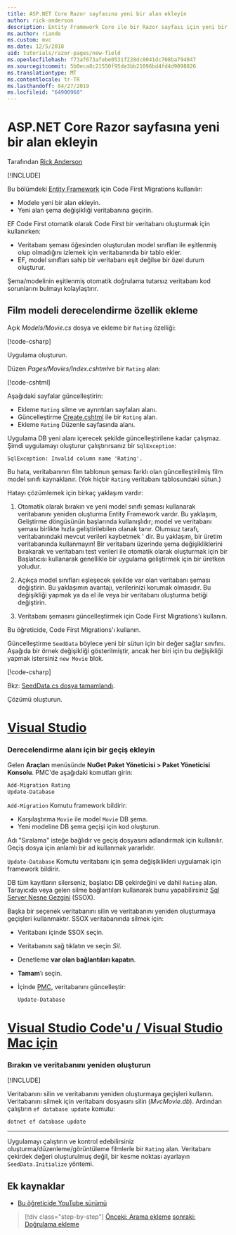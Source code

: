 ```yaml
---
title: ASP.NET Core Razor sayfasına yeni bir alan ekleyin
author: rick-anderson
description: Entity Framework Core ile bir Razor sayfası için yeni bir alan ekleme işlemi açıklanır
ms.author: riande
ms.custom: mvc
ms.date: 12/5/2018
uid: tutorials/razor-pages/new-field
ms.openlocfilehash: f73af673afebe0531f228dc0041dc708ba794047
ms.sourcegitcommit: 5b0eca8c21550f95de3bb21096bd4fd4d9098026
ms.translationtype: MT
ms.contentlocale: tr-TR
ms.lasthandoff: 04/27/2019
ms.locfileid: "64900968"
---
```

# <a name="add-a-new-field-to-a-razor-page-in-aspnet-core"></a>ASP.NET Core Razor sayfasına yeni bir alan ekleyin

Tarafından [Rick Anderson](https://twitter.com/RickAndMSFT)

[!INCLUDE[](~/includes/rp/download.md)]

Bu bölümdeki [Entity Framework](/ef/core/get-started/aspnetcore/new-db) için Code First Migrations kullanılır:

* Modele yeni bir alan ekleyin.
* Yeni alan şema değişikliği veritabanına geçirin.

EF Code First otomatik olarak Code First bir veritabanı oluşturmak için kullanırken:

* Veritabanı şeması öğesinden oluşturulan model sınıfları ile eşitlenmiş olup olmadığını izlemek için veritabanında bir tablo ekler.
* EF, model sınıfları sahip bir veritabanı eşit değilse bir özel durum oluşturur.

Şema/modelinin eşitlenmiş otomatik doğrulama tutarsız veritabanı kod sorunlarını bulmayı kolaylaştırır.

## <a name="adding-a-rating-property-to-the-movie-model"></a>Film modeli derecelendirme özellik ekleme

Açık *Models/Movie.cs* dosya ve ekleme bir `Rating` özelliği:

[!code-csharp[](razor-pages-start/sample/RazorPagesMovie22/Models/MovieDateRating.cs?highlight=13&name=snippet)]

Uygulama oluşturun.

Düzen *Pages/Movies/Index.cshtml*ve bir `Rating` alan:

[!code-cshtml[](razor-pages-start/sample/RazorPagesMovie22/Pages/Movies/IndexRating.cshtml.?highlight=40-42,61-63)]

Aşağıdaki sayfalar güncelleştirin:

* Ekleme `Rating` silme ve ayrıntıları sayfaları alanı.
* Güncelleştirme [Create.cshtml](https://github.com/aspnet/AspNetCore.Docs/tree/master/aspnetcore/tutorials/razor-pages/razor-pages-start/sample/RazorPagesMovie22/Pages/Movies/Create.cshtml) ile bir `Rating` alan.
* Ekleme `Rating` Düzenle sayfasında alanı.

Uygulama DB yeni alanı içerecek şekilde güncelleştirilene kadar çalışmaz. Şimdi uygulamayı oluşturur çalıştırırsanız bir `SqlException`:

`SqlException: Invalid column name 'Rating'.`

Bu hata, veritabanının film tablonun şeması farklı olan güncelleştirilmiş film model sınıfı kaynaklanır. (Yok hiçbir `Rating` veritabanı tablosundaki sütun.)

Hatayı çözümlemek için birkaç yaklaşım vardır:

1. Otomatik olarak bırakın ve yeni model sınıfı şeması kullanarak veritabanını yeniden oluşturma Entity Framework vardır. Bu yaklaşım, Geliştirme döngüsünün başlarında kullanışlıdır; model ve veritabanı şeması birlikte hızla geliştirilebilen olanak tanır. Olumsuz tarafı, veritabanındaki mevcut verileri kaybetmek ' dir. Bu yaklaşım, bir üretim veritabanında kullanmayın! Bir veritabanı üzerinde şema değişikliklerini bırakarak ve veritabanı test verileri ile otomatik olarak oluşturmak için bir Başlatıcısı kullanarak genellikle bir uygulama geliştirmek için bir üretken yoludur.

2. Açıkça model sınıfları eşleşecek şekilde var olan veritabanı şeması değiştirin. Bu yaklaşımın avantajı, verilerinizi korumak olmasıdır. Bu değişikliği yapmak ya da el ile veya bir veritabanı oluşturma betiği değiştirin.

3. Veritabanı şemasını güncelleştirmek için Code First Migrations'ı kullanın.

Bu öğreticide, Code First Migrations'ı kullanın.

Güncelleştirme `SeedData` böylece yeni bir sütun için bir değer sağlar sınıfını. Aşağıda bir örnek değişikliği gösterilmiştir, ancak her biri için bu değişikliği yapmak istersiniz `new Movie` blok.

[!code-csharp[](razor-pages-start/sample/RazorPagesMovie22/Models/SeedDataRating.cs?name=snippet1&highlight=8)]

Bkz: [SeedData.cs dosya tamamlandı](https://github.com/aspnet/AspNetCore.Docs/blob/master/aspnetcore/tutorials/razor-pages/razor-pages-start/sample/RazorPagesMovie22/Models/SeedDataRating.cs).

Çözümü oluşturun.

# <a name="visual-studiotabvisual-studio"></a>[Visual Studio](#tab/visual-studio)

<a name="pmc"></a>

### <a name="add-a-migration-for-the-rating-field"></a>Derecelendirme alanı için bir geçiş ekleyin

Gelen **Araçları** menüsünde **NuGet Paket Yöneticisi > Paket Yöneticisi Konsolu**.
PMC'de aşağıdaki komutları girin:

```powershell
Add-Migration Rating
Update-Database
```

`Add-Migration` Komutu framework bildirir:

* Karşılaştırma `Movie` ile model `Movie` DB şema.
* Yeni modeline DB şema geçişi için kod oluşturun.

Adı "Sıralama" isteğe bağlıdır ve geçiş dosyasını adlandırmak için kullanılır. Geçiş dosya için anlamlı bir ad kullanmak yararlıdır.

`Update-Database` Komutu veritabanı için şema değişiklikleri uygulamak için framework bildirir.

<a name="ssox"></a>

DB tüm kayıtların silerseniz, başlatıcı DB çekirdeğini ve dahil `Rating` alan. Tarayıcıda veya gelen silme bağlantıları kullanarak bunu yapabilirsiniz [Sql Server Nesne Gezgini](xref:tutorials/razor-pages/sql#ssox) (SSOX).

Başka bir seçenek veritabanını silin ve veritabanını yeniden oluşturmaya geçişleri kullanmaktır. SSOX veritabanında silmek için:

* Veritabanı içinde SSOX seçin.
* Veritabanını sağ tıklatın ve seçin *Sil*.
* Denetleme **var olan bağlantıları kapatın**.
* **Tamam**’ı seçin.
* İçinde [PMC](xref:tutorials/razor-pages/new-field#pmc), veritabanını güncelleştir:

  ```powershell
  Update-Database
  ```

# <a name="visual-studio-code--visual-studio-for-mactabvisual-studio-codevisual-studio-mac"></a>[Visual Studio Code'u / Visual Studio Mac için](#tab/visual-studio-code+visual-studio-mac)

### <a name="drop-and-re-create-the-database"></a>Bırakın ve veritabanını yeniden oluşturun

[!INCLUDE[](~/includes/RP-mvc-shared/sqlite-warn.md)]

Veritabanını silin ve veritabanını yeniden oluşturmaya geçişleri kullanın. Veritabanını silmek için veritabanı dosyasını silin (*MvcMovie.db*). Ardından çalıştırın `ef database update` komutu:

```console
dotnet ef database update
```

---

Uygulamayı çalıştırın ve kontrol edebilirsiniz oluşturma/düzenleme/görüntüleme filmlerle bir `Rating` alan. Veritabanı çekirdek değeri oluşturulmuş değil, bir kesme noktası ayarlayın `SeedData.Initialize` yöntemi.

## <a name="additional-resources"></a>Ek kaynaklar

* [Bu öğreticide YouTube sürümü](https://youtu.be/3i7uMxiGGR8)

> [!div class="step-by-step"]
> [Önceki: Arama ekleme](xref:tutorials/razor-pages/search)
> [sonraki: Doğrulama ekleme](xref:tutorials/razor-pages/validation)
